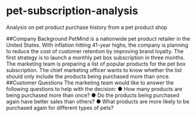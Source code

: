# pet-subscription-analysis
Analysis on pet product purchase history from a pet product shop

##Company Background
PetMind is a nationwide pet product retailer in the United States. With inflation hitting 41-year
highs, the company is planning to reduce the cost of customer retention by improving brand
loyalty. The first strategy is to launch a monthly pet box subscription in three months.
The marketing team is preparing a list of popular products for the pet box subscription. The
chief marketing officer wants to know whether the list should only include the products being
purchased more than once.
##Customer Questions
The marketing team would like to answer the following questions to help with the decision:
● How many products are being purchased more than once?
● Do the products being purchased again have better sales than others?
● What products are more likely to be purchased again for different types of pets?
